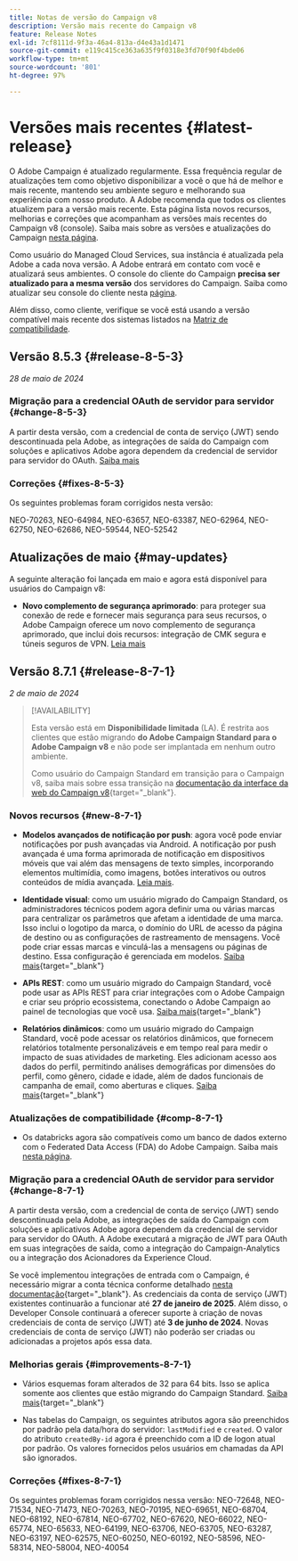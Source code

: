 ```yaml
---
title: Notas de versão do Campaign v8
description: Versão mais recente do Campaign v8
feature: Release Notes
exl-id: 7cf8111d-9f3a-46a4-813a-d4e43a1d1471
source-git-commit: e119c415ce363a635f9f0318e3fd70f90f4bde06
workflow-type: tm+mt
source-wordcount: '801'
ht-degree: 97%

---
```


# Versões mais recentes {#latest-release}

O Adobe Campaign é atualizado regularmente. Essa frequência regular de atualizações tem como objetivo disponibilizar a você o que há de melhor e mais recente, mantendo seu ambiente seguro e melhorando sua experiência com nosso produto. A Adobe recomenda que todos os clientes atualizem para a versão mais recente. Esta página lista novos recursos, melhorias e correções que acompanham as versões mais recentes do Campaign v8 (console). Saiba mais sobre as versões e atualizações do Campaign [nesta página](upgrades.md).

Como usuário do Managed Cloud Services, sua instância é atualizada pela Adobe a cada nova versão. A Adobe entrará em contato com você e atualizará seus ambientes. O console do cliente do Campaign **precisa ser atualizado para a mesma versão** dos servidores do Campaign. Saiba como atualizar seu console do cliente nesta [página](../start/connect.md#upgrade-ac-console).

Além disso, como cliente, verifique se você está usando a versão compatível mais recente dos sistemas listados na [Matriz de compatibilidade](compatibility-matrix.md).

## Versão 8.5.3 {#release-8-5-3}

_28 de maio de 2024_

### Migração para a credencial OAuth de servidor para servidor {#change-8-5-3}

A partir desta versão, com a credencial de conta de serviço (JWT) sendo descontinuada pela Adobe, as integrações de saída do Campaign com soluções e aplicativos Adobe agora dependem da credencial de servidor para servidor do OAuth. [Saiba mais](#change-8-7-1)

### Correções {#fixes-8-5-3}

Os seguintes problemas foram corrigidos nesta versão:

NEO-70263, NEO-64984, NEO-63657, NEO-63387, NEO-62964, NEO-62750, NEO-62686, NEO-59544, NEO-52542


## Atualizações de maio {#may-updates}

A seguinte alteração foi lançada em maio e agora está disponível para usuários do Campaign v8:

* **Novo complemento de segurança aprimorado**: para proteger sua conexão de rede e fornecer mais segurança para seus recursos, o Adobe Campaign oferece um novo complemento de segurança aprimorado, que inclui dois recursos: integração de CMK segura e túneis seguros de VPN. [Leia mais](../config/enhanced-security.md)


## Versão 8.7.1 {#release-8-7-1}

_2 de maio de 2024_

>[!AVAILABILITY]
>
>Esta versão está em **Disponibilidade limitada** (LA). É restrita aos clientes que estão migrando **do Adobe Campaign Standard para o Adobe Campaign v8** e não pode ser implantada em nenhum outro ambiente.
>
>Como usuário do Campaign Standard em transição para o Campaign v8, saiba mais sobre essa transição na [documentação da interface da web do Campaign v8](https://experienceleague.adobe.com/pt-br/docs/campaign-web/v8/release-notes/acs-migration){target="_blank"}.

### Novos recursos {#new-8-7-1}

* **Modelos avançados de notificação por push**: agora você pode enviar notificações por push avançadas via Android. A notificação por push avançada é uma forma aprimorada de notificação em dispositivos móveis que vai além das mensagens de texto simples, incorporando elementos multimídia, como imagens, botões interativos ou outros conteúdos de mídia avançada. [Leia mais](../send/rich-push.md).

* **Identidade visual**: como um usuário migrado do Campaign Standard, os administradores técnicos podem agora definir uma ou várias marcas para centralizar os parâmetros que afetam a identidade de uma marca. Isso inclui o logotipo da marca, o domínio do URL de acesso da página de destino ou as configurações de rastreamento de mensagens. Você pode criar essas marcas e vinculá-las a mensagens ou páginas de destino. Essa configuração é gerenciada em modelos. [Saiba mais](https://experienceleague.adobe.com/docs/experience-cloud/campaign/branding/branding-gs.html?lang=pt-BR){target="_blank"}

* **APIs REST**: como um usuário migrado do Campaign Standard, você pode usar as APIs REST para criar integrações com o Adobe Campaign e criar seu próprio ecossistema, conectando o Adobe Campaign ao painel de tecnologias que você usa. [Saiba mais](https://experienceleague.adobe.com/docs/experience-cloud/campaign/apis/get-started-apis.html?lang=pt-BR){target="_blank"}

* **Relatórios dinâmicos**: como um usuário migrado do Campaign Standard, você pode acessar os relatórios dinâmicos, que fornecem relatórios totalmente personalizáveis e em tempo real para medir o impacto de suas atividades de marketing. Eles adicionam acesso aos dados do perfil, permitindo análises demográficas por dimensões do perfil, como gênero, cidade e idade, além de dados funcionais de campanha de email, como aberturas e cliques. [Saiba mais](https://experienceleague.adobe.com/docs/experience-cloud/campaign/reporting/get-started-reporting.html?lang=pt-BR){target="_blank"}




### Atualizações de compatibilidade {#comp-8-7-1}

* Os databricks agora são compatíveis como um banco de dados externo com o Federated Data Access (FDA) do Adobe Campaign. Saiba mais [nesta página](compatibility-matrix.md#FederatedDataAccessFDA).

### Migração para a credencial OAuth de servidor para servidor {#change-8-7-1}

A partir desta versão, com a credencial de conta de serviço (JWT) sendo descontinuada pela Adobe, as integrações de saída do Campaign com soluções e aplicativos Adobe agora dependem da credencial de servidor para servidor do OAuth. A Adobe executará a migração de JWT para OAuth em suas integrações de saída, como a integração do Campaign-Analytics ou a integração dos Acionadores da Experience Cloud.

Se você implementou integrações de entrada com o Campaign, é necessário migrar a conta técnica conforme detalhado [nesta documentação](https://developer.adobe.com/developer-console/docs/guides/authentication/ServerToServerAuthentication/migration/){target="_blank"}. As credenciais da conta de serviço (JWT) existentes continuarão a funcionar até **27 de janeiro de 2025**. Além disso, o Developer Console continuará a oferecer suporte à criação de novas credenciais de conta de serviço (JWT) até **3 de junho de 2024**. Novas credenciais de conta de serviço (JWT) não poderão ser criadas ou adicionadas a projetos após essa data.


### Melhorias gerais {#improvements-8-7-1}

* Vários esquemas foram alterados de 32 para 64 bits. Isso se aplica somente aos clientes que estão migrando do Campaign Standard. [Saiba mais](https://experienceleague.adobe.com/docs/experience-cloud/campaign/technotes/64-bit-tables.html?lang=pt-BR){target="_blank"}

* Nas tabelas do Campaign, os seguintes atributos agora são preenchidos por padrão pela data/hora do servidor: `lastModified` e `created`. O valor do atributo `createdBy-id` agora é preenchido com a ID de logon atual por padrão. Os valores fornecidos pelos usuários em chamadas da API são ignorados. <!--This configuration can be changed in the Campaign server configuration file. As a Managed Cloud Services customer, you must reach out to Adobe to change this default configuration.-->

### Correções {#fixes-8-7-1}

Os seguintes problemas foram corrigidos nessa versão:
NEO-72648, NEO-71534, NEO-71473, NEO-70263, NEO-70195, NEO-69651, NEO-68704, NEO-68192, NEO-67814, NEO-67702, NEO-67620, NEO-66022, NEO-65774, NEO-65633, NEO-64199, NEO-63706, NEO-63705, NEO-63287, NEO-63197, NEO-62575, NEO-60250, NEO-60192, NEO-58596, NEO-58314, NEO-58004, NEO-40054
